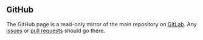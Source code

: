 ## GitHub

The GitHub page is a read-only mirror of the main repository on [GitLab](https://gitlab.com/brooklynbagel/gitlab-matrix-webhook). Any [issues](https://gitlab.com/brooklynbagel/gitlab-matrix-webhook/-/issues) or [pull requests](https://gitlab.com/brooklynbagel/gitlab-matrix-webhook/-/merge_requests) should go there.
